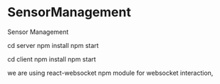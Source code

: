 # SensorManagement
Sensor Management

cd server
npm install
npm start

cd client 
npm install
npm start

we are using react-websocket npm module for websocket interaction,
